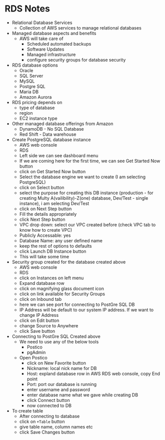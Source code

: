 # RDS Notes
* Relational Database Services
	* Collection of AWS services to manage relational databases
* Managed database aspects and benefits
	* AWS will take care of
		* Scheduled automated backups
		* Software Updates
		* Managed infrastructure
		* configure security groups for database security
* RDS database options
	* Oracle
	* SQL Server
	* MySQL
	* Postgre SQL
	* Maria DB
	* Amazon Aurora
* RDS pricing depends on
	* type of database
	* region
	* EC2 instance type
* Other managed database offerings from Amazon
	* DynamoDB - No SQL Database
	* Red Shift - Data warehouse
* Create PostgreSQL database instance
	* AWS web console
	* RDS
	* Left side we can see dashboard menu
	* If we are coming here for the first time, we can see Get Started Now button
	* click on Get Started Now button
	* Select the database engine we want to create (I am selecting PostgreSQL)
	* click on Select button 
	* select the purpose for creating this DB instance (production - for creating Multy A(vailibility)-Z(one) database, Dev/Test - single instance), i am selecting Dev/Test
	* click on Next Step button
	* Fill the details appropriately
	* click Next Step button
	* VPC drop down: select our VPC created before (check VPC tab to know how to create VPC)
	* Publicly Accessable: yes
	* Database Name: any user defined name
	* keep the rest of options to defaults
	* click Launch DB Instance button
	* This will take some time
* Security group created for the database created above
	* AWS web console
	* RDS
	* click on Instances on left menu
	* Expand database row
	* click on magnifying glass document icon
	* click on link available for Security Groups
	* click on Inbound tab
	* here we can see port for connecting to PostGre SQL DB
	* IP Address will be default to our system IP address. If we want to change IP Address
	* click on Edit button
	* change Source to Anywhere
	* click Save button
* Connecting to PostGre SQL Created above
	* We need to use any of the below tools
		* Postico
		* pgAdmin
	* Open Postico
		* click on New Favorite button
		* Nickname: local nick name for DB
		* Host: expland database row in AWS RDS web console, copy End point
		* Port: port our database is running
		* enter username and password
		* enter database name what we gave while creating DB
		* click Connect button
		* now connected to DB
* To create table
	* After connecting to database
	* click on `+Table` button
	* give table name, column names etc
	* click Save Changes button